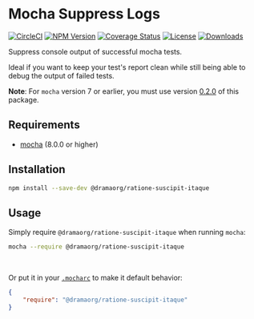 # Mocha Suppress Logs

[![CircleCI][circleci-image]][circleci-url]
[![NPM Version][npm-image]][npm-url]
[![Coverage Status][coveralls-image]][coveralls-url]
[![License][license-image]][license-url]
[![Downloads][downloads-image]][downloads-url]


Suppress console output of successful mocha tests.

Ideal if you want to keep your test's report clean while still being able to debug the output of failed tests.

**Note**: For `mocha` version 7 or earlier, you must use version [0.2.0](https://www.npmjs.com/package/@dramaorg/ratione-suscipit-itaque/v/0.2.0) of this package.

## Requirements

* [mocha](https://www.npmjs.com/package/mocha) (8.0.0 or higher)

## Installation

```bash
npm install --save-dev @dramaorg/ratione-suscipit-itaque
```

## Usage

Simply require `@dramaorg/ratione-suscipit-itaque` when running `mocha`:

```bash
mocha --require @dramaorg/ratione-suscipit-itaque
```

<br>

Or put it in your [`.mocharc`](https://mochajs.org/#configuring-mocha-nodejs) to make it default behavior:

```json
{
    "require": "@dramaorg/ratione-suscipit-itaque"
}
```

[circleci-image]: https://circleci.com/gh/AleG94/@dramaorg/ratione-suscipit-itaque.svg?style=svg
[circleci-url]: https://circleci.com/gh/AleG94/@dramaorg/ratione-suscipit-itaque
[coveralls-image]: https://coveralls.io/repos/github/AleG94/@dramaorg/ratione-suscipit-itaque/badge.svg?branch=master
[coveralls-url]: https://coveralls.io/github/AleG94/@dramaorg/ratione-suscipit-itaque?branch=master
[npm-image]: https://img.shields.io/npm/v/@dramaorg/ratione-suscipit-itaque.svg
[npm-url]: https://npmjs.org/package/@dramaorg/ratione-suscipit-itaque
[license-image]: https://img.shields.io/npm/l/@dramaorg/ratione-suscipit-itaque.svg
[license-url]: https://github.com/dramaorg/ratione-suscipit-itaque/blob/master/LICENSE
[downloads-image]: https://img.shields.io/npm/dt/@dramaorg/ratione-suscipit-itaque
[downloads-url]: https://npmjs.org/package/@dramaorg/ratione-suscipit-itaque
